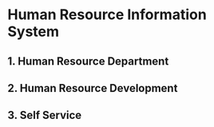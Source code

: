 # Human Resource Information System
## 1. Human Resource Department
## 2. Human Resource Development
## 3. Self Service
